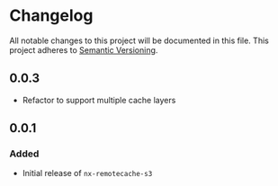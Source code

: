 # Changelog

All notable changes to this project will be documented in this file.
This project adheres to [Semantic Versioning](https://semver.org/spec/v2.0.0.html).

## 0.0.3
- Refactor to support multiple cache layers

## 0.0.1

### Added

- Initial release of `nx-remotecache-s3`

